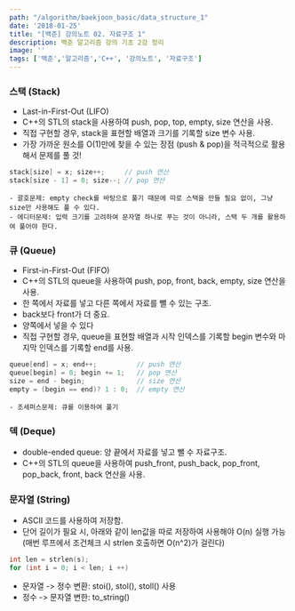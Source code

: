 ```yaml
---
path: "/algorithm/baekjoon_basic/data_structure_1"
date: '2018-01-25'
title: "[백준] 강의노트 02. 자료구조 1"
description: 백준 알고리즘 강의 기초 2강 정리
image: ''
tags: ['백준','알고리즘','C++', '강의노트', '자료구조']
---
```


### 스택 (Stack)
- Last-in-First-Out (LIFO)
- C++의 STL의 stack을 사용하여 push, pop, top, empty, size 연산을 사용.
- 직접 구현할 경우, stack을 표현할 배열과 크기를 기록할 size 변수 사용.
- 가장 가까운 원소를 O(1)만에 찾을 수 있는 장점 (push & pop)을 적극적으로 활용해서 문제를 풀 것!
```c++
stack[size] = x; size++;     // push 연산
stack[size - 1] = 0; size--; // pop 연산
```
    - 괄호문제: empty check를 바탕으로 풀기 때문에 따로 스택을 만들 필요 없이, 그냥 size만 사용해도 풀 수 있다.
    - 에디터문제: 입력 크기를 고려하여 문자열 하나로 푸는 것이 아니라, 스택 두 개를 활용하여 풀어야 한다.

### 큐 (Queue)
- First-in-First-Out (FIFO)
- C++의 STL의 queue을 사용하여 push, pop, front, back, empty, size 연산을 사용.
- 한 쪽에서 자료를 넣고 다른 쪽에서 자료를 뺄 수 있는 구조.
- back보다 front가 더 중요.
- 양쪽에서 넣을 수 있다
- 직접 구현할 경우, queue을 표현할 배열과 시작 인덱스를 기록할 begin 변수와 마지막 인덱스를 기록할 end를 사용.
```c++
queue[end] = x; end++;          // push 연산
queue[begin] = 0; begin += 1;   // pop 연산
size = end - begin;             // size 연산 
empty = (begin == end)? 1 : 0;  // empty 연산
```
    - 조세퍼스문제: 큐를 이용하여 풀기

### 덱 (Deque)
- double-ended queue: 양 끝에서 자료를 넣고 뺄 수 자료구조.
- C++의 STL의 queue을 사용하여 push_front, push_back, pop_front, pop_back, front, back 연산을 사용.

### 문자열 (String)
- ASCII 코드를 사용하여 저장함.
- 단어 길이가 필요 시, 아래와 같이 len값을 따로 저장하여 사용해야 O(n) 실행 가능 (매번 루프에서 조건체크 시 strlen 호출하면 O(n^2)가 걸린다)
```c++
int len = strlen(s);
for (int i = 0; i < len; i ++)
```
- 문자열 -> 정수 변환: stoi(), stol(), stoll() 사용
- 정수 -> 문자열 변한: to_string()